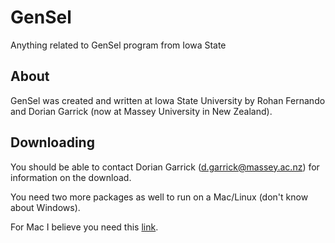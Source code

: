 # GenSel
Anything related to GenSel program from Iowa State

## About

GenSel was created and written at Iowa State University by Rohan Fernando and Dorian Garrick (now at Massey University in New Zealand). 

## Downloading

You should be able to contact Dorian Garrick (d.garrick@massey.ac.nz) for information on the download. 

You need two more packages as well to run on a Mac/Linux (don't know about Windows). 

For Mac I believe you need this [link](http://hpc.sourceforge.net/). 




